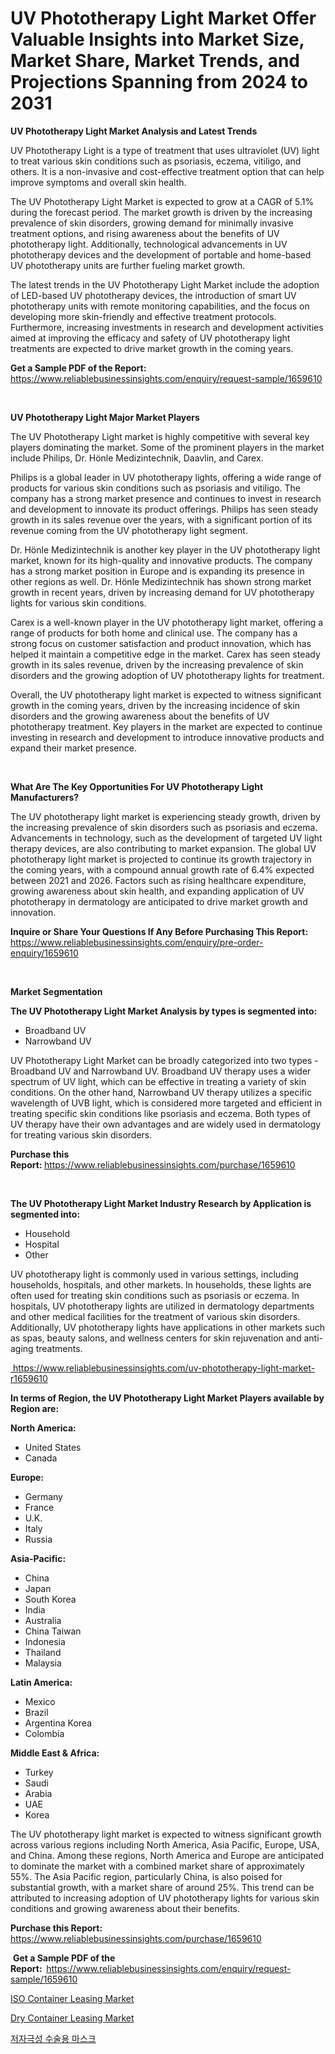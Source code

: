 <p><h1>UV Phototherapy Light Market Offer Valuable Insights into Market Size, Market Share, Market Trends, and Projections Spanning from 2024 to 2031</h1></p><p><strong>UV Phototherapy Light Market Analysis and Latest Trends</strong></p>
<p><p>UV Phototherapy Light is a type of treatment that uses ultraviolet (UV) light to treat various skin conditions such as psoriasis, eczema, vitiligo, and others. It is a non-invasive and cost-effective treatment option that can help improve symptoms and overall skin health.</p><p>The UV Phototherapy Light Market is expected to grow at a CAGR of 5.1% during the forecast period. The market growth is driven by the increasing prevalence of skin disorders, growing demand for minimally invasive treatment options, and rising awareness about the benefits of UV phototherapy light. Additionally, technological advancements in UV phototherapy devices and the development of portable and home-based UV phototherapy units are further fueling market growth.</p><p>The latest trends in the UV Phototherapy Light Market include the adoption of LED-based UV phototherapy devices, the introduction of smart UV phototherapy units with remote monitoring capabilities, and the focus on developing more skin-friendly and effective treatment protocols. Furthermore, increasing investments in research and development activities aimed at improving the efficacy and safety of UV phototherapy light treatments are expected to drive market growth in the coming years.</p></p>
<p><strong>Get a Sample PDF of the Report:&nbsp;</strong> <a href="https://www.reliablebusinessinsights.com/enquiry/request-sample/1659610">https://www.reliablebusinessinsights.com/enquiry/request-sample/1659610</a></p>
<p>&nbsp;</p>
<p><strong>UV Phototherapy Light Major Market Players</strong></p>
<p><p>The UV Phototherapy Light market is highly competitive with several key players dominating the market. Some of the prominent players in the market include Philips, Dr. Hönle Medizintechnik, Daavlin, and Carex. </p><p>Philips is a global leader in UV phototherapy lights, offering a wide range of products for various skin conditions such as psoriasis and vitiligo. The company has a strong market presence and continues to invest in research and development to innovate its product offerings. Philips has seen steady growth in its sales revenue over the years, with a significant portion of its revenue coming from the UV phototherapy light segment.</p><p>Dr. Hönle Medizintechnik is another key player in the UV phototherapy light market, known for its high-quality and innovative products. The company has a strong market position in Europe and is expanding its presence in other regions as well. Dr. Hönle Medizintechnik has shown strong market growth in recent years, driven by increasing demand for UV phototherapy lights for various skin conditions.</p><p>Carex is a well-known player in the UV phototherapy light market, offering a range of products for both home and clinical use. The company has a strong focus on customer satisfaction and product innovation, which has helped it maintain a competitive edge in the market. Carex has seen steady growth in its sales revenue, driven by the increasing prevalence of skin disorders and the growing adoption of UV phototherapy lights for treatment.</p><p>Overall, the UV phototherapy light market is expected to witness significant growth in the coming years, driven by the increasing incidence of skin disorders and the growing awareness about the benefits of UV phototherapy treatment. Key players in the market are expected to continue investing in research and development to introduce innovative products and expand their market presence.</p></p>
<p>&nbsp;</p>
<p><strong>What Are The Key Opportunities For UV Phototherapy Light Manufacturers?</strong></p>
<p><p>The UV phototherapy light market is experiencing steady growth, driven by the increasing prevalence of skin disorders such as psoriasis and eczema. Advancements in technology, such as the development of targeted UV light therapy devices, are also contributing to market expansion. The global UV phototherapy light market is projected to continue its growth trajectory in the coming years, with a compound annual growth rate of 6.4% expected between 2021 and 2026. Factors such as rising healthcare expenditure, growing awareness about skin health, and expanding application of UV phototherapy in dermatology are anticipated to drive market growth and innovation.</p></p>
<p><strong>Inquire or Share Your Questions If Any Before Purchasing This Report:</strong> <a href="https://www.reliablebusinessinsights.com/enquiry/pre-order-enquiry/1659610">https://www.reliablebusinessinsights.com/enquiry/pre-order-enquiry/1659610</a></p>
<p>&nbsp;</p>
<p><strong>Market Segmentation</strong></p>
<p><strong>The UV Phototherapy Light Market Analysis by types is segmented into:</strong></p>
<p><ul><li>Broadband UV</li><li>Narrowband UV</li></ul></p>
<p><p>UV Phototherapy Light Market can be broadly categorized into two types - Broadband UV and Narrowband UV. Broadband UV therapy uses a wider spectrum of UV light, which can be effective in treating a variety of skin conditions. On the other hand, Narrowband UV therapy utilizes a specific wavelength of UVB light, which is considered more targeted and efficient in treating specific skin conditions like psoriasis and eczema. Both types of UV therapy have their own advantages and are widely used in dermatology for treating various skin disorders.</p></p>
<p><strong>Purchase this Report:&nbsp;</strong><a href="https://www.reliablebusinessinsights.com/purchase/1659610">https://www.reliablebusinessinsights.com/purchase/1659610</a></p>
<p>&nbsp;</p>
<p><strong>The UV Phototherapy Light Market Industry Research by Application is segmented into:</strong></p>
<p><ul><li>Household</li><li>Hospital</li><li>Other</li></ul></p>
<p><p>UV phototherapy light is commonly used in various settings, including households, hospitals, and other markets. In households, these lights are often used for treating skin conditions such as psoriasis or eczema. In hospitals, UV phototherapy lights are utilized in dermatology departments and other medical facilities for the treatment of various skin disorders. Additionally, UV phototherapy lights have applications in other markets such as spas, beauty salons, and wellness centers for skin rejuvenation and anti-aging treatments.</p></p>
<p><a href="https://www.reliablebusinessinsights.com/uv-phototherapy-light-market-r1659610">&nbsp;https://www.reliablebusinessinsights.com/uv-phototherapy-light-market-r1659610</a></p>
<p><strong>In terms of Region, the UV Phototherapy Light Market Players available by Region are:</strong></p>
<p>
    <p> <strong> North America: </strong>
        <ul>
            <li>United States</li>
            <li>Canada</li>
        </ul>
        </p> 
    <p> <strong> Europe: </strong>
        <ul>
            <li>Germany</li>
            <li>France</li>
            <li>U.K.</li>
            <li>Italy</li>
            <li>Russia</li>
        </ul>
        </p> 
    <p> <strong> Asia-Pacific: </strong>
        <ul>
            <li>China</li>
            <li>Japan</li>
            <li>South Korea</li>
            <li>India</li>
            <li>Australia</li>
            <li>China Taiwan</li>
            <li>Indonesia</li>
            <li>Thailand</li>
            <li>Malaysia</li>
        </ul>
        </p> 
    <p> <strong> Latin America: </strong>
        <ul>
            <li>Mexico</li>
            <li>Brazil</li>
            <li>Argentina Korea</li>
            <li>Colombia</li>
        </ul>
        </p> 
    <p> <strong> Middle East & Africa: </strong>
        <ul>
            <li>Turkey</li>
            <li>Saudi</li>
            <li>Arabia</li>
            <li>UAE</li>
            <li>Korea</li>
        </ul>
    </p>
    </p>
<p><p>The UV phototherapy light market is expected to witness significant growth across various regions including North America, Asia Pacific, Europe, USA, and China. Among these regions, North America and Europe are anticipated to dominate the market with a combined market share of approximately 55%. The Asia Pacific region, particularly China, is also poised for substantial growth, with a market share of around 25%. This trend can be attributed to increasing adoption of UV phototherapy lights for various skin conditions and growing awareness about their benefits.</p></p>
<p><strong>Purchase this Report: </strong><a href="https://www.reliablebusinessinsights.com/purchase/1659610">https://www.reliablebusinessinsights.com/purchase/1659610</a></p>
<p>&nbsp;<strong>Get a Sample PDF of the Report:&nbsp;&nbsp;</strong><a href="https://www.reliablebusinessinsights.com/enquiry/request-sample/1659610">https://www.reliablebusinessinsights.com/enquiry/request-sample/1659610</a></p>
<p><strong></strong></p>
<p><p><a href="https://github.com/caicuccucga/Market-Research-Report-List-1/blob/main/iso-container-leasing-market.md">ISO Container Leasing Market</a></p><p><a href="https://github.com/BryceTownsendr/Market-Research-Report-List-5/blob/main/dry-container-leasing-market.md">Dry Container Leasing Market</a></p><p><a href="https://github.com/sarassiksa/Market-Research-Report-List-1/blob/main/3049861180759.md">저자극성 수술용 마스크</a></p></p>